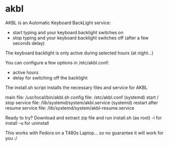 # akbl

AKBL is an Automatic Keyboard BackLight service: 
- start typing and your keyboard backlight switches on
- stop typing and your keyboard backlight switches off (after a few seconds delay)

The keyboard backlight is only active during selected hours (at night...)

You can configure a few options in /etc/akbl.conf:
- active hours
- delay for switching off the backlight


The install.sh script installs the necessary files and service for AKBL

main file: /usr/local/bin/akbl.sh 
config file: /etc/akbl.conf
(systemd) start / stop service file: /lib/systemd/system/akbl.service
(systemd) restart after resume service file: /lib/systemd/system/akbl-resume.service


Ready to try? Download and extract zip file and run install.sh (as root)
-i for install
-u for uninstall

This works with Fedora on a T480s Laptop... so no guarantee it will work for you :/
